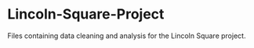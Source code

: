 # Lincoln-Square-Project
Files containing data cleaning and analysis for the Lincoln Square project.
